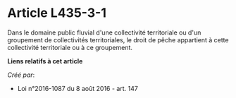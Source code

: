 # Article L435-3-1

Dans le domaine public fluvial d'une collectivité territoriale ou d'un groupement de collectivités territoriales, le droit de
pêche appartient à cette collectivité territoriale ou à ce groupement.

**Liens relatifs à cet article**

_Créé par_:

  - Loi n°2016-1087 du 8 août 2016 - art. 147
